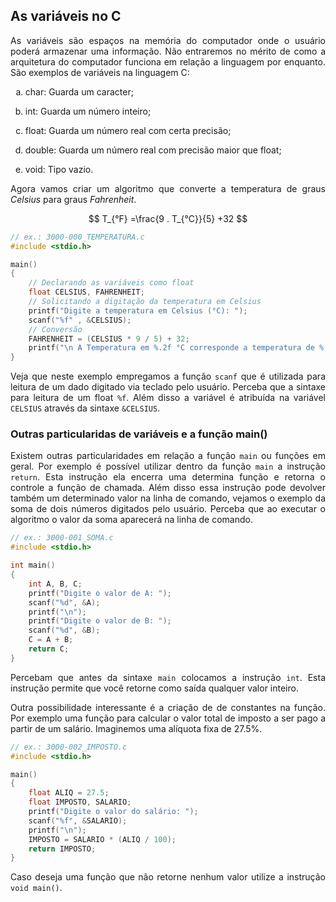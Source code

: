 <script src='https://cdnjs.cloudflare.com/ajax/libs/mathjax/2.7.4/MathJax.js?config=default'></script>

## As variáveis no C

<p align="justify">As variáveis são espaços na memória do computador onde o usuário poderá armazenar uma informação. Não entraremos no mérito de como a arquitetura do computador funciona em relação a linguagem por enquanto. São exemplos de variáveis na linguagem C:</p>

<ol type="a">
<li><p align="justify">char: Guarda um caracter;</p></li>
<li><p align="justify">int: Guarda um número inteiro;</p></li>
<li><p align="justify">float: Guarda um número real com certa precisão;</p></li>
<li><p align="justify">double: Guarda um número real com precisão maior que float;</p></li>
<li><p align="justify">void: Tipo vazio.</p></li>
</ol>

<p align="justify">Agora vamos criar um algoritmo que converte a temperatura de graus <i>Celsius</i> para graus <i>Fahrenheit</i>.</p>

$$ T_{°F} =\frac{9 . T_{°C}}{5} +32 $$

```c
// ex.: 3000-000_TEMPERATURA.c
#include <stdio.h>

main()
{
    // Declarando as variáveis como float
    float CELSIUS, FAHRENHEIT;
    // Solicitando a digitação da temperatura em Celsius
    printf("Digite a temperatura em Celsius (°C): ");
    scanf("%f" , &CELSIUS);
    // Conversão
    FAHRENHEIT = (CELSIUS * 9 / 5) + 32;
    printf("\n A Temperatura em %.2f °C corresponde a temperatura de %.2f °F\n", CELSIUS, FAHRENHEIT);
}
```

<p align="justify">Veja que neste exemplo empregamos a função <code>scanf</code> que é utilizada para leitura de um dado digitado via teclado pelo usuário. Perceba que a sintaxe para leitura de um float <code>%f</code>. Além disso a variável é atribuída na variável <code>CELSIUS</code> através da sintaxe <code>&CELSIUS</code>.</p>

### Outras particularidas de variáveis e a função main()

<p align="justify">Existem outras particularidades em relação a função <code>main</code> ou funções em geral. Por exemplo é possível utilizar dentro da função <code>main</code> a instrução <code>return</code>. Esta instrução ela encerra uma determina função e retorna o controle a função de chamada. Além disso essa instrução pode devolver também um determinado valor na linha de comando, vejamos o exemplo da soma de dois números digitados pelo usuário. Perceba que ao executar o algoritmo o valor da soma aparecerá na linha de comando.</p>

```c
// ex.: 3000-001_SOMA.c
#include <stdio.h>

int main()
{
    int A, B, C;
    printf("Digite o valor de A: ");
    scanf("%d", &A);
    printf("\n");
    printf("Digite o valor de B: ");
    scanf("%d", &B);
    C = A + B;
    return C;
}
```
<p align="justify">Percebam que antes da sintaxe <code>main</code> colocamos a instrução <code>int</code>. Esta instrução permite que você retorne como saída qualquer valor inteiro.</p>

<p align="justify">Outra possibilidade interessante é a criação de de constantes na função. Por exemplo uma função para calcular o valor total de imposto a ser pago a partir de um salário. Imaginemos uma alíquota fixa de 27.5%.</p>

```c
// ex.: 3000-002_IMPOSTO.c
#include <stdio.h>

main()
{
    float ALIQ = 27.5;
    float IMPOSTO, SALARIO;
    printf("Digite o valor do salário: ");
    scanf("%f", &SALARIO);
    printf("\n");
    IMPOSTO = SALARIO * (ALIQ / 100);
    return IMPOSTO;
}
```
<p align="justify">Caso deseja uma função que não retorne nenhum valor utilize a instrução <code>void main()</code>.</p>
